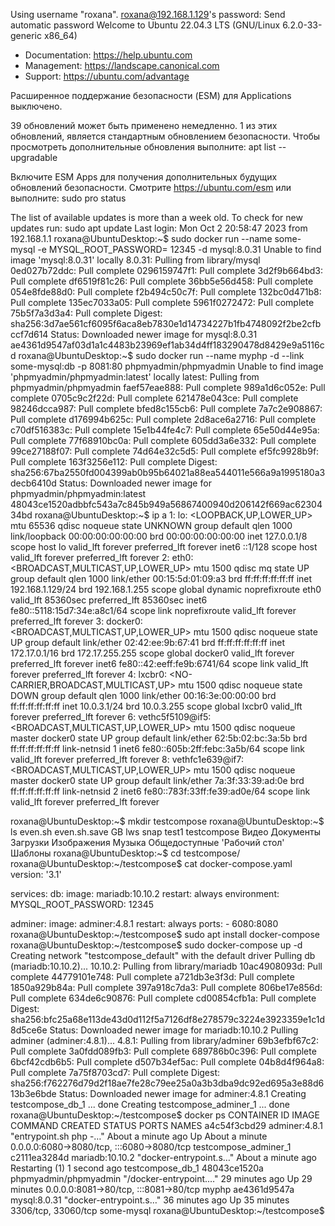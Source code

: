 Using username "roxana".
roxana@192.168.1.129's password:
Send automatic password
Welcome to Ubuntu 22.04.3 LTS (GNU/Linux 6.2.0-33-generic x86_64)

 * Documentation:  https://help.ubuntu.com
 * Management:     https://landscape.canonical.com
 * Support:        https://ubuntu.com/advantage

Расширенное поддержание безопасности (ESM) для Applications выключено.

39 обновлений может быть применено немедленно.
1 из этих обновлений, является стандартным обновлением безопасности.
Чтобы просмотреть дополнительные обновления выполните: apt list --upgradable

Включите ESM Apps для получения дополнительных будущих обновлений безопасности.
Смотрите https://ubuntu.com/esm или выполните: sudo pro status


The list of available updates is more than a week old.
To check for new updates run: sudo apt update
Last login: Mon Oct  2 20:58:47 2023 from 192.168.1.1
roxana@UbuntuDesktop:~$ sudo docker run --name some-mysql -e MYSQL_ROOT_PASSWORD=                                                                                                     12345 -d mysql:8.0.31
Unable to find image 'mysql:8.0.31' locally
8.0.31: Pulling from library/mysql
0ed027b72ddc: Pull complete
0296159747f1: Pull complete
3d2f9b664bd3: Pull complete
df6519f81c26: Pull complete
36bb5e56d458: Pull complete
054e8fde88d0: Pull complete
f2b494c50c7f: Pull complete
132bc0d471b8: Pull complete
135ec7033a05: Pull complete
5961f0272472: Pull complete
75b5f7a3d3a4: Pull complete
Digest: sha256:3d7ae561cf6095f6aca8eb7830e1d14734227b1fb4748092f2be2cfbccf7d614
Status: Downloaded newer image for mysql:8.0.31
ae4361d9547af03d1a1c4483b23969ef1ab34d4ff183290478d8429e9a5116cd
roxana@UbuntuDesktop:~$ sudo docker run --name myphp -d --link some-mysql:db -p 8081:80 phpmyadmin/phpmyadmin
Unable to find image 'phpmyadmin/phpmyadmin:latest' locally
latest: Pulling from phpmyadmin/phpmyadmin
faef57eae888: Pull complete
989a1d6c052e: Pull complete
0705c9c2f22d: Pull complete
621478e043ce: Pull complete
98246dcca987: Pull complete
bfed8c155cb6: Pull complete
7a7c2e908867: Pull complete
d176994b625c: Pull complete
2d8ace6a2716: Pull complete
c70df516383c: Pull complete
15e1b44fe4c7: Pull complete
65e50d44e95a: Pull complete
77f68910bc0a: Pull complete
605dd3a6e332: Pull complete
99ce27188f07: Pull complete
74d64e32c5d5: Pull complete
ef5fc9928b9f: Pull complete
163f3256e112: Pull complete
Digest: sha256:67ba2550fd004399ab0b95b64021a88ea544011e566a9a1995180a3decb6410d
Status: Downloaded newer image for phpmyadmin/phpmyadmin:latest
48043ce1520adbbfc543a7c845b949a56867400940d206142f669ac6230434bd
roxana@UbuntuDesktop:~$ ip a
1: lo: <LOOPBACK,UP,LOWER_UP> mtu 65536 qdisc noqueue state UNKNOWN group default qlen 1000
    link/loopback 00:00:00:00:00:00 brd 00:00:00:00:00:00
    inet 127.0.0.1/8 scope host lo
       valid_lft forever preferred_lft forever
    inet6 ::1/128 scope host
       valid_lft forever preferred_lft forever
2: eth0: <BROADCAST,MULTICAST,UP,LOWER_UP> mtu 1500 qdisc mq state UP group default qlen 1000
    link/ether 00:15:5d:01:09:a3 brd ff:ff:ff:ff:ff:ff
    inet 192.168.1.129/24 brd 192.168.1.255 scope global dynamic noprefixroute eth0
       valid_lft 85360sec preferred_lft 85360sec
    inet6 fe80::5118:15d7:34e:a8c1/64 scope link noprefixroute
       valid_lft forever preferred_lft forever
3: docker0: <BROADCAST,MULTICAST,UP,LOWER_UP> mtu 1500 qdisc noqueue state UP group default
    link/ether 02:42:ee:9b:67:41 brd ff:ff:ff:ff:ff:ff
    inet 172.17.0.1/16 brd 172.17.255.255 scope global docker0
       valid_lft forever preferred_lft forever
    inet6 fe80::42:eeff:fe9b:6741/64 scope link
       valid_lft forever preferred_lft forever
4: lxcbr0: <NO-CARRIER,BROADCAST,MULTICAST,UP> mtu 1500 qdisc noqueue state DOWN group default qlen 1000
    link/ether 00:16:3e:00:00:00 brd ff:ff:ff:ff:ff:ff
    inet 10.0.3.1/24 brd 10.0.3.255 scope global lxcbr0
       valid_lft forever preferred_lft forever
6: vethc5f5109@if5: <BROADCAST,MULTICAST,UP,LOWER_UP> mtu 1500 qdisc noqueue master docker0 state UP group default
    link/ether 62:5b:02:bc:3a:5b brd ff:ff:ff:ff:ff:ff link-netnsid 1
    inet6 fe80::605b:2ff:febc:3a5b/64 scope link
       valid_lft forever preferred_lft forever
8: vethfc1e639@if7: <BROADCAST,MULTICAST,UP,LOWER_UP> mtu 1500 qdisc noqueue master docker0 state UP group default
    link/ether 7a:3f:33:39:ad:0e brd ff:ff:ff:ff:ff:ff link-netnsid 2
    inet6 fe80::783f:33ff:fe39:ad0e/64 scope link
       valid_lft forever preferred_lft forever

roxana@UbuntuDesktop:~$ mkdir testcompose
roxana@UbuntuDesktop:~$ ls
 even.sh   even.sh.save   GB   lws   snap   test1   testcompose   Видео   Документы   Загрузки   Изображения   Музыка   Общедоступные  'Рабочий стол'   Шаблоны
roxana@UbuntuDesktop:~$ cd testcompose/
roxana@UbuntuDesktop:~/testcompose$ cat docker-compose.yaml
version: '3.1'

services:
  db:
    image: mariadb:10.10.2
    restart: always
    environment:
      MYSQL_ROOT_PASSWORD: 12345

  adminer:
    image: adminer:4.8.1
    restart: always
    ports:
      - 6080:8080
roxana@UbuntuDesktop:~/testcompose$ sudo apt install docker-compose
roxana@UbuntuDesktop:~/testcompose$ sudo docker-compose up -d
Creating network "testcompose_default" with the default driver
Pulling db (mariadb:10.10.2)...
10.10.2: Pulling from library/mariadb
10ac4908093d: Pull complete
44779101e748: Pull complete
a721db3e3f3d: Pull complete
1850a929b84a: Pull complete
397a918c7da3: Pull complete
806be17e856d: Pull complete
634de6c90876: Pull complete
cd00854cfb1a: Pull complete
Digest: sha256:bfc25a68e113de43d0d112f5a7126df8e278579c3224e3923359e1c1d8d5ce6e
Status: Downloaded newer image for mariadb:10.10.2
Pulling adminer (adminer:4.8.1)...
4.8.1: Pulling from library/adminer
69b3efbf67c2: Pull complete
3a0fdd089fb3: Pull complete
689786b0c396: Pull complete
6bcf42cdb6b5: Pull complete
d507b34ef5ac: Pull complete
04b8d4f964a8: Pull complete
7a75f8703cd7: Pull complete
Digest: sha256:f762276d79d2f18ae7fe28c79ee25a0a3b3dba9dc92ed695a3e88d613b3e6bde
Status: Downloaded newer image for adminer:4.8.1
Creating testcompose_db_1      ... done
Creating testcompose_adminer_1 ... done
roxana@UbuntuDesktop:~/testcompose$ docker ps
CONTAINER ID   IMAGE                   COMMAND                  CREATED              STATUS                        PORTS                                       NAMES
a4c54f3cbd29   adminer:4.8.1           "entrypoint.sh php -…"   About a minute ago   Up About a minute             0.0.0.0:6080->8080/tcp, :::6080->8080/tcp   testcompose_adminer_1
c2111ea3284d   mariadb:10.10.2         "docker-entrypoint.s…"   About a minute ago   Restarting (1) 1 second ago                                               testcompose_db_1
48043ce1520a   phpmyadmin/phpmyadmin   "/docker-entrypoint.…"   29 minutes ago       Up 29 minutes                 0.0.0.0:8081->80/tcp, :::8081->80/tcp       myphp
ae4361d9547a   mysql:8.0.31            "docker-entrypoint.s…"   36 minutes ago       Up 35 minutes                 3306/tcp, 33060/tcp                         some-mysql
roxana@UbuntuDesktop:~/testcompose$